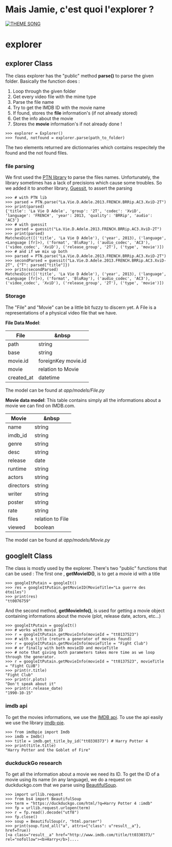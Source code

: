 # Mais Jamie, c'est quoi l'explorer ?

[![THEME SONG](http://img.youtube.com/vi/v4IC7qaNr7I/0.jpg)](http://www.youtube.com/watch?v=v4IC7qaNr7I)

# explorer

## explorer Class
The class explorer has the "public" method __parse()__ to parse the given folder.
Basically the function does :  
1. Loop through the given folder  
2. Get every video file with the mime type  
3. Parse the file name  
4. Try to get the IMDB ID with the movie name  
5. If found, stores the __file__ information's (if not already stored)  
6. Get the info about the movie    
7. Stores the __movie__ information's if not already done !

```
>>> explorer = Explorer()
>>> found, notfound = explorer.parse(path_to_folder)
```

The two elements returned are dictionnaries which contains respecitely the found and the not found files.

### file parsing
We first used the [PTN library](https://github.com/divijbindlish/parse-torrent-name) to parse the files names.
Unfortunately, the library sometimes has a lack of precisions which cause some troubles.
So we added it to another library, [Guessit](https://github.com/guessit-io/guessit), to assert the parsing

```
>>> # with PTN lib
>>> parsed = PTN.parse("La.Vie.D.Adele.2013.FRENCH.BRRip.AC3.XviD-2T")
>>> print(parsed)
{'title': 'La Vie D Adele', 'group': '2T', 'codec': 'XviD', 'language': 'FRENCH', 'year': 2013, 'quality': 'BRRip', 'audio': 'AC3'}
>>> # with guessit
>>> parsed = guessit("La.Vie.D.Adele.2013.FRENCH.BRRip.AC3.XviD-2T")
>>> print(parsed)
MatchesDict([('title', 'La Vie D Adele'), ('year', 2013), ('language', <Language [fr]>), ('format', 'BluRay'), ('audio_codec', 'AC3'), ('video_codec', 'XviD'), ('release_group', '2T'), ('type', 'movie')])
>>> # and if we mix up both
>>> parsed = PTN.parse("La.Vie.D.Adele.2013.FRENCH.BRRip.AC3.XviD-2T")
>>> secondParsed = guessit("La.Vie.D.Adele.2013.FRENCH.BRRip.AC3.XviD-2T", {"T": parsed["title"]})
>>> pritn(secondParsed)
MatchesDict([('title', 'La Vie D Adele'), ('year', 2013), ('language', <Language [fr]>), ('format', 'BluRay'), ('audio_codec', 'AC3'), ('video_codec', 'XviD'), ('release_group', '2T'), ('type', 'movie')])
```

### Storage
The "File" and "Movie" can be a little bit fuzzy to discern yet.
A File is a representations of a physical video file that we have.

__File Data Model__:

File  | &nbsp
------------- | -------------
path  | string
base  | string
movie.id | foreignKey movie.id
movie | relation to Movie
created_at | datetime

The model can be found at *app/models/File.py*

__Movie data model__:
This table contains simply all the informations about a movie we can find on IMDB.com.

Movie  | &nbsp  
------------- | -------------
name  | string
imdb_id  | string
genre | string
desc | string
release | date
runtime  | string
actors  | string
directors  | string
writer  | string
poster  | string
rate  | string
files  | relation to File
viewed  | boolean

The model can be found at *app/models/Movie.py*


## googleIt Class
The class is mostly used by the explorer. 
There's two "public" functions that can be used :
The first one , __getMovieID()__, is to get a movie id with a title
```
>>> googleItPutain = googleIt()
>>> res = googleItPutain.getMovieID(MovieTitle="La guerre des étoiles")
>>> print(res)
"tt0076759"
```

And the second method, __getMovieInfo()__, is used for getting a movie object containing informations about the movie (plot, release date, actors, etc...)
```
>>> googleItPutain = googleIt()
>>> # works with movie ID
>>> r = googleItPutain.getMovieInfo(movieId = "tt0137523")
>>> # with a title (return a generator of movies found)
>>> r = googleItPutain.getMovieInfo(movieTitle = "Fight Club")
>>> # or finally with both movieID and movieTitle 
>>> # note that giving both parameters takes more time as we loop through the generator.
>>> r = googleItPutain.getMovieInfo(movieId = "tt0137523", movieTitle = "Fight CLUB")
>>> print(r.title)
"Fight Club"
>>> print(r.plots)
"Don't speak about it"
>>> print(r.release_date)
"1990-10-15"
```

### imdb api
To get the movies informations, we use the [IMDB api](https://app.imdb.com). 
To use the api easily we use the library [imdb-pie](https://github.com/richardasaurus/imdb-pie).

```
>>> from imdbpie import Imdb
>>> imdb = Imdb()
>>> title = imdb.get_title_by_id("tt0330373") # Harry Potter 4
>>> print(title.title)
"Harry Potter and the Goblet of Fire"
```

### duckduckGo research
To get all the information about a movie we need its ID.
To get the ID of a movie using its name (in any language), we do a request on duckduckgo.com that we parse using [BeautifulSoup](https://www.crummy.com/software/BeautifulSoup/).
```
>>> import urllib.request
>>> from bs4 import BeautifulSoup
>>> term = "https://duckduckgo.com/html/?q=Harry Potter 4 :imdb"
>>> fp = urllib.request.urlopen(term)
>>> r = fp.read().decode("utf8")
>>> fp.close()
>>> soup = BeautifulSoup(r, "html.parser")
>>> print(soup.find_all("a", attrs={"class": u"result__a"}, href=True))
[<a class="result__a" href="http://www.imdb.com/title/tt0330373/" rel="nofollow"><b>Harry</b>]....
```


